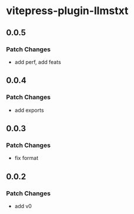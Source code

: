# vitepress-plugin-llmstxt

## 0.0.5

### Patch Changes

- add perf, add feats

## 0.0.4

### Patch Changes

- add exports

## 0.0.3

### Patch Changes

- fix format

## 0.0.2

### Patch Changes

- add v0
